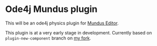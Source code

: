 # Ode4j Mundus plugin 

This will be an ode4j physics plugin for [Mundus Editor](https://github.com/JamesTKhan/Mundus).

This plugin is at a very early stage in development.
Currently based on `plugin-new-component` branch on [my fork](https://github.com/Dgzt/Mundus/tree/plugin-new-component).
